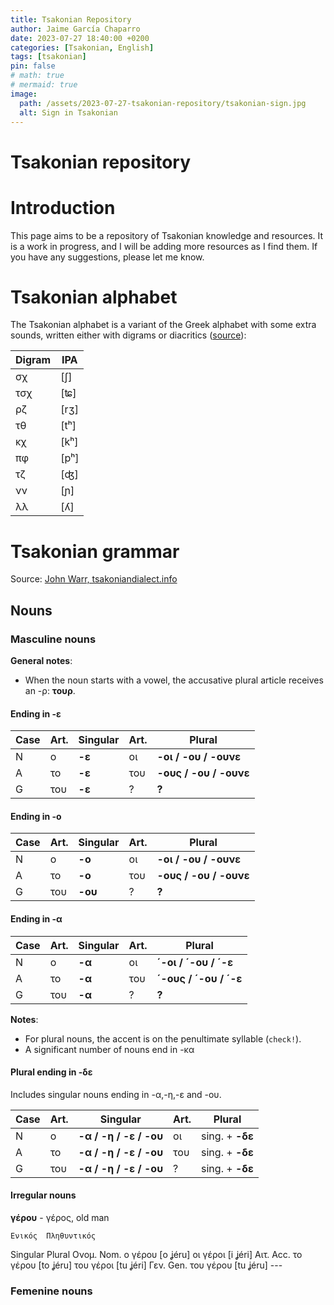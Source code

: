 ```yaml
---
title: Tsakonian Repository
author: Jaime García Chaparro
date: 2023-07-27 18:40:00 +0200
categories: [Tsakonian, English]
tags: [tsakonian]
pin: false
# math: true
# mermaid: true
image:
  path: /assets/2023-07-27-tsakonian-repository/tsakonian-sign.jpg
  alt: Sign in Tsakonian
---
```



# Tsakonian repository

# Introduction

This page aims to be a repository of Tsakonian knowledge and resources. It is a work in progress, and I will be adding more resources as I find them. If you have any suggestions, please let me know.

# Tsakonian alphabet

The Tsakonian alphabet is a variant of the Greek alphabet with some extra sounds, written either with digrams or diacritics ([source](https://el.wikipedia.org/wiki/Τσακωνική_διάλεκτος#Γραφή)):

| Digram | IPA |
| --- | --- |
| σχ | [ʃ] |
| τσχ | [ʨ] |
| ρζ | [rʒ] |
| τθ | [tʰ] |
| κχ | [kʰ] |
| πφ | [pʰ] |
| τζ | [ʤ] |
| νν | [ɲ] |
| λλ | [ʎ] |

# Tsakonian grammar

Source: [John Warr, tsakoniandialect.info](http://www.tsakoniandialect.info/)

## Nouns

### Masculine nouns

**General notes**:
* When the noun starts with a vowel, the accusative plural article receives an -ρ: **τουρ**.

#### Ending in -ε

| Case | Art. | Singular | Art. | Plural |
| --- | --- | --- | --- | --- |
| N | ο | **-ε** | οι |  **-οι / -ου / -ουνε** |
| A | το | **-ε** | του | **-ους / -ου / -ουνε** |
| G | του | **-ε** | ? | **?** |

#### Ending in -ο

| Case | Art. | Singular | Art. | Plural |
| --- | --- | --- | --- | --- |
| N | ο | **-ο** | οι |  **-οι / -ου / -ουνε** |
| A | το | **-ο** | του | **-ους / -ου / -ουνε** |
| G | του | **-ου** | ? | **?** |

#### Ending in -α

| Case | Art. | Singular | Art. | Plural |
| --- | --- | --- | --- | --- |
| N | ο | **-α** | οι |  **´-οι / ´-ου / ´-ε** |
| A | το | **-α** | του | **´-ους / ´-ου / ´-ε** |
| G | του | **-α** | ? | **?** |

**Notes**: 
* For plural nouns, the accent is on the penultimate syllable (`check!`).
* A significant number of nouns end in -κα

#### Plural ending in -δε

Includes singular nouns ending in -α,-η,-ε and -ου.

| Case | Art. | Singular | Art. | Plural |
| --- | --- | --- | --- | --- |
| N | ο | **-α / -η / -ε / -ου** | οι |  sing. + **-δε** |
| A | το | **-α / -η / -ε / -ου** | του | sing. + **-δε** |
| G | του | **-α / -η / -ε / -ου** | ? | sing. + **-δε** |

#### Irregular nouns

**γέρου** - γέρος, old man

	Ενικός	Πληθυντικός
Singular	Plural
Ονομ. Nom.	ο γέρου [o ʝéru]	οι γέροι [i ʝéri]
Αιτ. Acc.	το γέρου [to ʝéru]	του γέροι [tu ʝéri]
Γεν. Gen.	του γέρου [tu ʝéru]	---



### Femenine nouns


